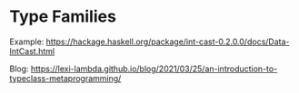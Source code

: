 # Type Families

Example: https://hackage.haskell.org/package/int-cast-0.2.0.0/docs/Data-IntCast.html

Blog: https://lexi-lambda.github.io/blog/2021/03/25/an-introduction-to-typeclass-metaprogramming/
